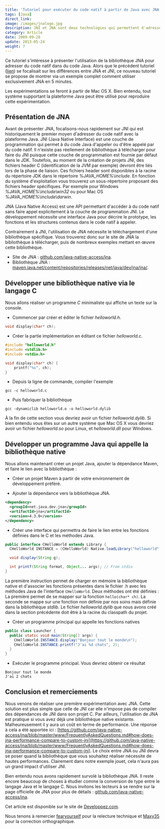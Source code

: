 ```yaml
---
title: 'Tutoriel pour exécuter du code natif à partir de Java avec JNA, en 5 minutes'
tags: [Java]
direct_link:
image: /images/jnalogo.jpg
description: JNI et JNA sont deux technologies qui permettent d'adresser du code natif dans du code Java. Nous explorerons dans cet article une comparaison de ces deux technologies en les appliquant à un même exemple dans le but de dresser un bilan de leur utilisation.
category: Article
date: 2009-09-28
update: 2013-05-24
weight: 7
---
```


Ce tutoriel s'intéresse à présenter l'utilisation de la bibliothèque JNA pour adresser du code natif dans du code Java. Alors que le précédent tutoriel ([lien](/java/executer-code-natif-avec-jni-jna)) se focalisait sur les différences entre JNA et JNI, ce nouveau tutoriel se propose de montrer via un exemple complet comment utiliser exclusivement JNA en 5 minutes.

Les expérimentations se feront à partir de Mac OS X. Bien entendu, tout système supportant la plateforme Java peut être utilisé pour reproduire cette expérimentation.

## Présentation de JNA

Avant de présenter JNA, focalisons-nous rapidement sur JNI qui est historiquement le premier moyen d'adresser du code natif avec la plateforme Java. JNI (Java Native Interface) est une couche de programmation qui permet à du code Java d'appeler ou d'être appelé par du code natif. Il n'existe pas réellement de bibliothèque à télécharger pour faire du JNI puisque cette couche de programmation est fournie par défaut dans le JDK. Toutefois, au moment de la création de projets JNI, des fichiers header C (identification de la JVM par exemple) devront être liés lors de la phase de liaison. Ces fichiers header sont disponibles à la racine du répertoire JDK dans le répertoire *%JAVA_HOME%\include*. En fonction du système d'exploitation vous trouverez un sous-répertoire proposant des fichiers header spécifiques. Par exemple pour Windows *%JAVA_HOME%\include\win32* ou pour Mac OS *%JAVA_HOME%\include\darwin*.

JNA (Java Native Access) est une API permettant d'accéder à du code natif sans faire appel explicitement à la couche de programmation JNI. Le développement nécessite une interface Java pour décrire le prototype, les fonctions et les structures contenus dans le code natif à appeler.

Contrairement à JNI, l'utilisation de JNA nécessite le téléchargement d'une bibliothèque spécifique. Vous trouverez donc sur le site de JNA la bibliothèque à télécharger, puis de nombreux exemples mettant en œuvre cette bibliothèque.

* Site de JNA : [github.com/java-native-access/jna](https://github.com/java-native-access/jna). 
* Bibliothèque JNA : [maven.java.net/content/repositories/releases/net/java/dev/jna/jna/](https://maven.java.net/content/repositories/releases/net/java/dev/jna/jna/).

## Développer une bibliothèque native via le langage C

Nous allons réaliser un programme *C* minimaliste qui affiche un texte sur la console.

* Commencer par créer et éditer le fichier *helloworld.h*.

```h
void display(char* ch);
```

* Créer la partie implémentation en éditant ce fichier *helloworld.c*.

```c
#include "helloworld.h"
#include <stdlib.h>
#include <stdio.h>

void display(char* ch) {
    printf("%s", ch);
}
```

* Depuis la ligne de commande, compiler l'exemple

```console
gcc -c helloworld.c
```

* Puis fabriquer la bibliothèque

```console
gcc -dynamiclib helloworld.o -o helloworld.dylib
```

À la fin de cette section vous devriez avoir un fichier *helloworld.dylib*. Si bien entendu vous êtes sur un autre système que Mac OS X vous devriez avoir un fichier *helloworld.so* pour Linux, et *helloworld.dll* pour Windows.

## Développer un programme Java qui appelle la bibliothèque native

Nous allons maintenant créer un projet Java, ajouter la dépendance Maven, et faire le lien avec la bibliothèque :

* Créer un projet Maven à partir de votre environnement de développement préféré.

* Ajouter la dépendance vers la bibliothèque JNA.

```xml
<dependency>
  <groupId>net.java.dev.jna</groupId>
  <artifactId>jna</artifactId>
  <version>4.3.0</version>
</dependency>
```

* Créer une interface qui permettra de faire le lien entre les fonctions définies dans le C et les méthodes Java.

```java
public interface CHelloWorld extends Library {
  CHelloWorld INSTANCE = (CHelloWorld) Native.loadLibrary("helloworld",    CHelloWorld.class);

  void display(String g);

  int printf(String format, Object... args); // From stdio
}
```

La première instruction permet de charger en mémoire la bibliothèque native et d'associer les fonctions présentes dans le fichier .h avec les méthodes Java de l'interface `CHelloWorld`. Deux méthodes ont été définies : La première permet de se mapper sur la fonction `hello(char* ch)`. La seconde se mappe sur une fonction non définie par nos soins mais définie dans la bibliothèque *stdlib*. Le fichier *helloworld.dylib* que nous avons créé dans la section précédente doit être à la racine du classpath du projet.

* Créer un programme principal qui appelle les fonctions natives

```java
public class Launcher {
  public static void main(String[] args) {
    CHelloWorld.INSTANCE.display("Bonjour tout le monde\n");
    CHelloWorld.INSTANCE.printf("J'ai %d chats", 2);
  }
}
```

* Exécuter le programme principal. Vous devriez obtenir ce résultat

```console
Bonjour tout le monde
J'ai 2 chats
```

## Conclusion et remerciements

Nous venons de réaliser une première expérimentation avec JNA. Cette solution est plus simple que celle de JNI car elle n'impose pas de compiler des dépendances de JNI dans son projet C. Par ailleurs, l'utilisation de JNA est pratique si vous avez déjà une bibliothèque native existante. Malheureusement il y aura un coût en terme de performance. Une réponse à cela a été apportée ici : [https://github.com/java-native-access/jna/blob/master/www/FrequentlyAskedQuestions.md#how-does-jna-performance-compare-to-custom-jni](https://github.com/java-native-access/jna/blob/master/www/FrequentlyAskedQuestions.md#how-does-jna-performance-compare-to-custom-jni). Le choix entre JNA ou JNI devra se poser quand la bibliothèque que vous souhaitez réaliser nécessite de hautes performances. Clairement dans notre exemple jouet, cela n'aura pas un grand impact d'utiliser JNI.

Bien entendu nous avons rapidement survolé la bibliothèque JNA. Il reste encore beaucoup de choses à étudier comme la conversion de type entre le langage Java et le langage C. Nous invitons les lecteurs à se rendre sur la page officielle de JNA pour plus de détails : [github.com/java-native-access/jna](https://github.com/java-native-access/jna).

Cet article est disponible sur le site de [Developpez.com](https://mbaron.developpez.com/tutoriels/java/executer-code-natif-jna-5-minutes/).

Nous tenons à remercier [fearyourself](https://www.developpez.net/forums/u78956/fearyourself/) pour la relecture technique et [Maxy35](https://www.developpez.net/forums/u1015211/maxy35/) pour la correction orthographique.
